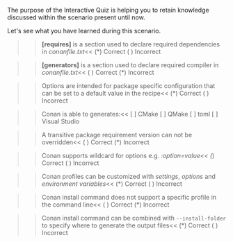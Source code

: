 The purpose of the Interactive Quiz is helping you to retain knowledge discussed within the scenario present until now.

Let's see what you have learned during this scenario.

>>**[requires]** is a section used to declare required dependencies in *conanfile.txt*<<
(*) Correct
( ) Incorrect

>>**[generators]** is a section used to declare required compiler in *conanfile.txt*<<
( ) Correct
(*) Incorrect

>>Options are intended for package specific configuration that can be set to a default value in the recipe<<
(*) Correct
( ) Incorrect

>>Conan is able to generates:<<
[ ] CMake
[ ] QMake
[ ] toml
[ ] Visual Studio

>>A transitive package requirement version can not be overridden<<
( ) Correct
(*) Incorrect

>>Conan supports wildcard for options e.g. *:option=value<<
(*) Correct
( ) Incorrect

>>Conan profiles can be customized with *settings*, *options* and *environment variables*<<
(*) Correct
( ) Incorrect

>>Conan install command does not support a specific profile in the command line<<
( ) Correct
(*) Incorrect

>>Conan install command can be combined with `--install-folder` to specify where to generate the output files<<
(*) Correct
( ) Incorrect
